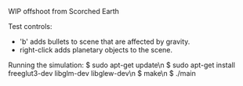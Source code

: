 WIP offshoot from Scorched Earth

Test controls:
- 'b' adds bullets to scene that are affected by gravity.
- right-click adds planetary objects to the scene.

Running the simulation:
$ sudo apt-get update\n
$ sudo apt-get install freeglut3-dev libglm-dev libglew-dev\n
$ make\n
$ ./main
